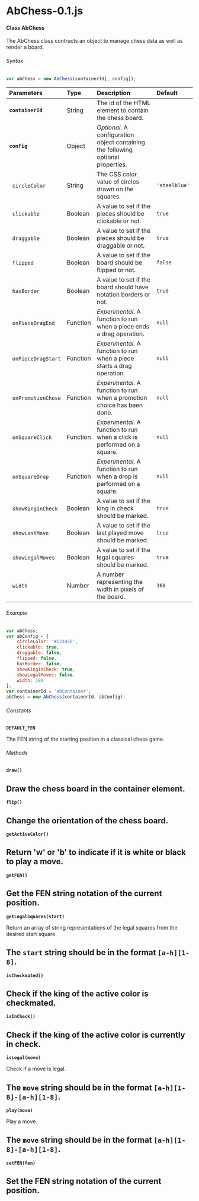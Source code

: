 # AbChess-0.1.js

#### Class AbChess

The AbChess class contructs an object to manage chess data as well as render a board.

###### Syntax

```Javascript
var abChess = new AbChess(containerId[, config]);
```

| Parameters | Type | Description | Default
| :--- | :--- | :--- | :---
| __`containerId`__ | String | The id of the HTML element to contain the chess board. |
| __`config`__ | Object | *Optional*. A configuration object containing the following optional properties. |
| &nbsp;&nbsp;`circleColor` | String | The CSS color value of circles drawn on the squares. | `'steelblue'`
| &nbsp;&nbsp;`clickable` | Boolean | A value to set if the pieces should be clickable or not. | `true`
| &nbsp;&nbsp;`draggable` | Boolean | A value to set if the pieces should be draggable or not. | `true`
| &nbsp;&nbsp;`flipped` | Boolean | A value to set if the board should be flipped or not. | `false`
| &nbsp;&nbsp;`hasBorder` | Boolean | A value to set if the board should have notation borders or not. | `true`
| &nbsp;&nbsp;`onPieceDragEnd` | Function | *Experimental*. A function to run when a piece ends a drag operation. | `null`
| &nbsp;&nbsp;`onPieceDragStart` | Function | *Experimental*. A function to run when a piece starts a drag operation. | `null`
| &nbsp;&nbsp;`onPromotionChose` | Function | *Experimental*. A function to run when a promotion choice has been done. | `null`
| &nbsp;&nbsp;`onSquareClick` | Function | *Experimental*. A function to run when a click is performed on a square. | `null`
| &nbsp;&nbsp;`onSquareDrop` | Function | *Experimental*. A function to run when a drop is performed on a square. | `null`
| &nbsp;&nbsp;`showKingInCheck` | Boolean | A value to set if the king in check should be marked. | `true`
| &nbsp;&nbsp;`showLastMove` | Boolean | A value to set if the last played move should be marked. | `true`
| &nbsp;&nbsp;`showLegalMoves` | Boolean | A value to set if the legal squares should be marked. | `true`
| &nbsp;&nbsp;`width` | Number | A number representing the width in pixels of the board. | `360`

###### Example

```Javascript
var abChess;
var abConfig = {
    circleColor: '#123456',
    clickable: true,
    draggable: false,
    flipped: false,
    hasBorder: false,
    showKingInCheck: true,
    showLegalMoves: false,
    width: 180  
};
var containerId = 'abContainer';
abChess = new AbChess(containerId, abConfig);
```

###### Constants

__`DEFAULT_FEN`__
  
  The FEN string of the starting position in a classical chess game.

###### Methods

__`draw()`__

  Draw the chess board in the container element.
  ---

__`flip()`__

  Change the orientation of the chess board.
  ---

__`getActiveColor()`__

  Return 'w' or 'b' to indicate if it is white or black to play a move.
  ---

__`getFEN()`__

  Get the FEN string notation of the current position.
  ---

__`getLegalSquares(start)`__

  Return an array of string representations of the legal squares from the desired start square.

  The `start` string should be in the format `[a-h][1-8]`.
  ---

__`isCheckmated()`__

  Check if the king of the active color is checkmated.
  ---
  
__`isInCheck()`__

  Check if the king of the active color is currently in check.
  ---

__`isLegal(move)`__

  Check if a move is legal.

  The __`move`__ string should be in the format `[a-h][1-8]-[a-h][1-8]`.
  ---

__`play(move)`__

  Play a move.

  The __`move`__ string should be in the format `[a-h][1-8]-[a-h][1-8]`.
  ---
  
__`setFEN(fen)`__

  Set the FEN string notation of the current position.
  ---
